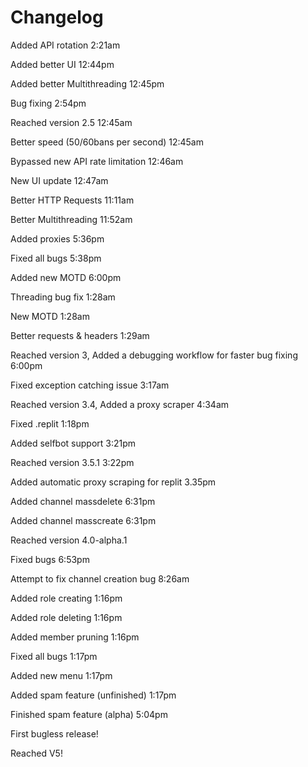 # Changelog
Added API rotation 2:21am

Added better UI 12:44pm

Added better Multithreading 12:45pm

Bug fixing 2:54pm

Reached version 2.5 12:45am

Better speed (50/60bans per second) 12:45am

Bypassed new API rate limitation 12:46am

New UI update 12:47am

Better HTTP Requests 11:11am

Better Multithreading 11:52am

Added proxies 5:36pm

Fixed all bugs 5:38pm

Added new MOTD 6:00pm

Threading bug fix 1:28am

New MOTD 1:28am

Better requests & headers 1:29am

Reached version 3, Added a debugging workflow for faster bug fixing 6:00pm

Fixed exception catching issue 3:17am

Reached version 3.4, Added a proxy scraper 4:34am

Fixed .replit 1:18pm

Added selfbot support 3:21pm

Reached version 3.5.1 3:22pm

Added automatic proxy scraping for replit 3.35pm

Added channel massdelete 6:31pm

Added channel masscreate 6:31pm

Reached version 4.0-alpha.1

Fixed bugs 6:53pm

Attempt to fix channel creation bug 8:26am

Added role creating 1:16pm

Added role deleting 1:16pm

Added member pruning 1:16pm

Fixed all bugs 1:17pm

Added new menu 1:17pm

Added spam feature (unfinished) 1:17pm

Finished spam feature (alpha) 5:04pm

First bugless release!

Reached V5!
